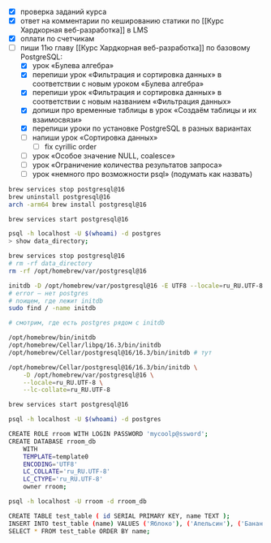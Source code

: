 - [x] проверка заданий курса
- [x] ответ на комментарии по кешированию статики по [[Курс Хардкорная веб-разработка]] в LMS
- [x] оплати по счетчикам
- [ ] пиши 11ю главу [[Курс Хардкорная веб-разработка]] по базовому PostgreSQL:
	- [x] урок «Булева алгебра»
	- [x] перепиши урок «Фильтрация и сортировка данных» в соответствии с новым уроком «Булева алгебра»
	- [x] перепиши урок «Фильтрация и сортировка данных» в соответствии с новым названием «Фильтрация данных»
	- [x] допиши про временные таблицы в урок «Создаём таблицы и их взаимосвязи»
	- [x] перепиши уроки по установке PostgreSQL в разных вариантах
	- [ ] напиши урок «Сортировка данных»
		- [ ] fix cyrillic order
	- [ ] урок «Особое значение NULL, coalesce»
	- [ ] урок «Ограничение количества результатов запроса»
	- [ ] урок «немного про возможности psql» (подумать как назвать)

```bash
brew services stop postgresql@16
brew uninstall postgresql@16
arch -arm64 brew install postgresql@16

brew services start postgresql@16

psql -h localhost -U $(whoami) -d postgres
> show data_directory;

brew services stop postgresql@16
# rm -rf data_directory
rm -rf /opt/homebrew/var/postgresql@16

initdb -D /opt/homebrew/var/postgresql@16 -E UTF8 --locale=ru_RU.UTF-8
# error — нет postgres
# поищем, где лежит initdb
sudo find / -name initdb

# смотрим, где есть postgres рядом с initdb

/opt/homebrew/bin/initdb
/opt/homebrew/Cellar/libpq/16.3/bin/initdb
/opt/homebrew/Cellar/postgresql@16/16.3/bin/initdb # тут

/opt/homebrew/Cellar/postgresql@16/16.3/bin/initdb \
    -D /opt/homebrew/var/postgresql@16 \
    --locale=ru_RU.UTF-8 \
	--lc-collate=ru_RU.UTF-8

brew services start postgresql@16

psql -h localhost -U $(whoami) -d postgres

CREATE ROLE rroom WITH LOGIN PASSWORD 'mycoolp@ssword';
CREATE DATABASE rroom_db
	WITH
	TEMPLATE=template0
	ENCODING='UTF8'
	LC_COLLATE='ru_RU.UTF-8'
	LC_CTYPE='ru_RU.UTF-8'
	owner rroom;

psql -h localhost -U rroom -d rroom_db

CREATE TABLE test_table ( id SERIAL PRIMARY KEY, name TEXT );
INSERT INTO test_table (name) VALUES ('Яблоко'), ('Апельсин'), ('Банан'), ('Виноград');
SELECT * FROM test_table ORDER BY name;
```
